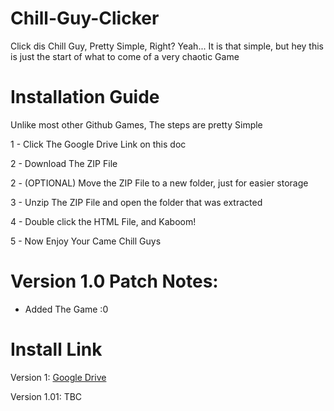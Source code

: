 # Chill-Guy-Clicker
Click dis Chill Guy, Pretty Simple, Right?
Yeah... It is that simple, but hey this is just the start of what to come of a very chaotic Game

# Installation Guide
Unlike most other Github Games, The steps are pretty Simple

1 - Click The Google Drive Link on this doc

2 - Download The ZIP File

2 - (OPTIONAL) Move the ZIP File to a new folder, just for easier storage

3 - Unzip The ZIP File and open the folder that was extracted

4 - Double click the HTML File, and Kaboom!

5 - Now Enjoy Your Came Chill Guys

# Version 1.0 Patch Notes:

- Added The Game :0

# Install Link

Version 1: [Google Drive](https://drive.google.com/file/d/1OM5jrpsBXnuhxZFD6yUGx-gZdCN2jUmv/view?usp=drive_link)

Version 1.01: TBC
